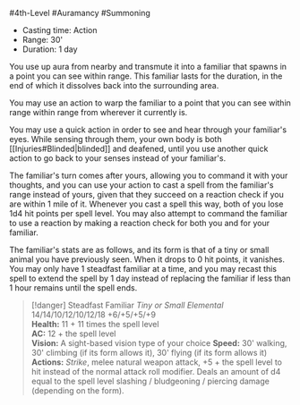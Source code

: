 #4th-Level #Auramancy #Summoning
 
- Casting time: Action
- Range: 30'
- Duration: 1 day  

You use up aura from nearby and transmute it into a familiar that spawns in a point you can see within range. This familiar lasts for the duration, in the end of which it dissolves back into the surrounding area.
 
You may use an action to warp the familiar to a point that you can see within range within range from wherever it currently is.
 
You may use a quick action in order to see and hear through your familiar's eyes. While sensing through them, your own body is both [[Injuries#Blinded|blinded]] and deafened, until you use another quick action to go back to your senses instead of your familiar's.
 
The familiar's turn comes after yours, allowing you to command it with your thoughts, and you can use your action to cast a spell from the familiar's range instead of yours, given that they succeed on a reaction check if you are within 1 mile of it. Whenever you cast a spell this way, both of you lose 1d4 hit points per spell level. You may also attempt to command the familiar to use a reaction by making a reaction check for both you and for your familiar.
 
The familiar's stats are as follows, and its form is that of a tiny or small animal you have previously seen. When it drops to 0 hit points, it vanishes. You may only have 1 steadfast familiar at a time, and you may recast this spell to extend the spell by 1 day instead of replacing the familiar if less than 1 hour remains until the spell ends.

>[!danger] Steadfast Familiar
_Tiny or Small Elemental_  
14/14/10/12/10/12/18
+6/+5/+5/+9  
**Health:** 11 + 11 times the spell level  
**AC:** 12 + the spell level  
**Vision:** A sight-based vision type of your choice
**Speed:** 30' walking, 30' climbing (if its form allows it), 30' flying (if its form allows it)  
**Actions:** _Strike_, melee natural weapon attack, +5 + the spell level to hit instead of the normal attack roll modifier. Deals an amount of d4 equal to the spell level slashing / bludgeoning / piercing damage (depending on the form).